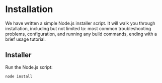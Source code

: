 # Installation

We have written a simple Node.js installer script.
It will walk you through installation, including but not limited to: most common troubleshooting problems, configuration, and running any build commands, ending with a brief usage tutorial.

## Installer

Run the Node.js script:

```bash
node install
```

